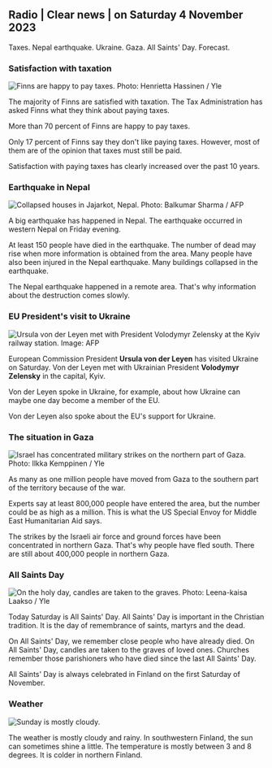 ## Radio \| Clear news \| on Saturday 4 November 2023

Taxes. Nepal earthquake. Ukraine. Gaza. All Saints' Day. Forecast.

### Satisfaction with taxation

![Finns are happy to pay taxes. Photo: Henrietta Hassinen / Yle](https://images.cdn.yle.fi/image/upload/c_crop,h_3061,w_5443,x_0,y_226/ar_1.7777777777777777,c_fill,g_faces,h_675,w_1200/dpr_1.0/q_auto:eco/f_auto/fl_lossy/v1692510416/39-115736664dc9b0569c81)

The majority of Finns are satisfied with taxation. The Tax Administration has asked Finns what they think about paying taxes.

More than 70 percent of Finns are happy to pay taxes.

Only 17 percent of Finns say they don't like paying taxes. However, most of them are of the opinion that taxes must still be paid.

Satisfaction with paying taxes has clearly increased over the past 10 years.

### Earthquake in Nepal

![Collapsed houses in Jajarkot, Nepal. Photo: Balkumar Sharma / AFP](https://images.cdn.yle.fi/image/upload/c_crop,h_1350,w_2400,x_0,y_51/ar_1.7777777777777777,c_fill,g_faces,h_675,w_1200/dpr_1.0/q_auto:eco/f_auto/fl_lossy/v1699091137/39-1195827654612690580a)

A big earthquake has happened in Nepal. The earthquake occurred in western Nepal on Friday evening.

At least 150 people have died in the earthquake. The number of dead may rise when more information is obtained from the area. Many people have also been injured in the Nepal earthquake. Many buildings collapsed in the earthquake.

The Nepal earthquake happened in a remote area. That's why information about the destruction comes slowly.

### EU President's visit to Ukraine

![Ursula von der Leyen met with President Volodymyr Zelensky at the Kyiv railway station. Image: AFP](https://images.cdn.yle.fi/image/upload/c_crop,h_1687,w_3000,x_0,y_305/ar_1.7777777777777777,c_fill,g_faces,h_675,w_1200/dpr_1.0/q_auto:eco/f_auto/fl_lossy/v1699098434/39-119583265462e51258c1)

European Commission President **Ursula von der Leyen** has visited Ukraine on Saturday. Von der Leyen met with Ukrainian President **Volodymyr Zelensky** in the capital, Kyiv.

Von der Leyen spoke in Ukraine, for example, about how Ukraine can maybe one day become a member of the EU.

Von der Leyen also spoke about the EU's support for Ukraine.

### The situation in Gaza

![Israel has concentrated military strikes on the northern part of Gaza. Photo: Ilkka Kemppinen / Yle](https://images.cdn.yle.fi/image/upload/c_crop,h_1121,w_1994,x_5,y_0/ar_1.7777777777777777,c_fill,g_faces,h_675,w_1200/dpr_1.0/q_auto:eco/f_auto/fl_lossy/v1699023208/39-1195711654506b2bc2d4)

As many as one million people have moved from Gaza to the southern part of the territory because of the war.

Experts say at least 800,000 people have entered the area, but the number could be as high as a million. This is what the US Special Envoy for Middle East Humanitarian Aid says.

The strikes by the Israeli air force and ground forces have been concentrated in northern Gaza. That's why people have fled south. There are still about 400,000 people in northern Gaza.

### All Saints Day

![On the holy day, candles are taken to the graves. Photo: Leena-kaisa Laakso / Yle](https://images.cdn.yle.fi/image/upload/c_crop,h_2268,w_4032,x_0,y_435/ar_1.7777777777777777,c_fill,g_faces,h_675,w_1200/dpr_1.0/q_auto:eco/f_auto/fl_lossy/v1699101771/39-119586665463c1d71d1c)

Today Saturday is All Saints' Day. All Saints' Day is important in the Christian tradition. It is the day of remembrance of saints, martyrs and the dead.

On All Saints' Day, we remember close people who have already died. On All Saints' Day, candles are taken to the graves of loved ones. Churches remember those parishioners who have died since the last All Saints' Day.

All Saints' Day is always celebrated in Finland on the first Saturday of November.

### Weather

![Sunday is mostly cloudy.](https://images.cdn.yle.fi/image/upload/c_crop,h_1080,w_1919,x_0,y_0/ar_1.7777777777777777,c_fill,g_faces,h_675,w_1200/dpr_1.0/q_auto:eco/f_auto/fl_lossy/v1699111715/39-1195891654662ff4432c)

The weather is mostly cloudy and rainy. In southwestern Finland, the sun can sometimes shine a little. The temperature is mostly between 3 and 8 degrees. It is colder in northern Finland.